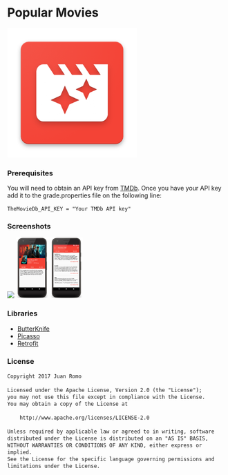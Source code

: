 # Popular Movies

<img src="art/launcher.png" width=300 >

### Prerequisites

You will need to obtain an API key from [TMDb](https://www.themoviedb.org).  Once you have your API key add it to the grade.properties file on the following line:

    TheMovieDb_API_KEY = "Your TMDb API key"
    
### Screenshots

<img src="screenshots/movie_list.png" width="15%" /> <img src="screenshots/movie_details.png" width="15%" /> <img src="screenshots/movie_details_collapsed_toolbar.png" width="15%" />

### Libraries

* [ButterKnife](https://github.com/JakeWharton/butterknife)
* [Picasso](https://github.com/square/picasso)
* [Retrofit](https://github.com/square/retrofit)

### License

```
Copyright 2017 Juan Romo

Licensed under the Apache License, Version 2.0 (the "License");
you may not use this file except in compliance with the License.
You may obtain a copy of the License at

    http://www.apache.org/licenses/LICENSE-2.0

Unless required by applicable law or agreed to in writing, software
distributed under the License is distributed on an "AS IS" BASIS,
WITHOUT WARRANTIES OR CONDITIONS OF ANY KIND, either express or implied.
See the License for the specific language governing permissions and
limitations under the License.
```
